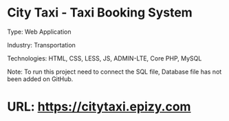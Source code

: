 #  City Taxi - Taxi Booking System

Type: Web Application

Industry: Transportation

Technologies: HTML, CSS, LESS, JS, ADMIN-LTE, Core PHP, MySQL

Note: To run this project need to connect the SQL file, Database file has not been added on GitHub.

# URL: https://citytaxi.epizy.com
